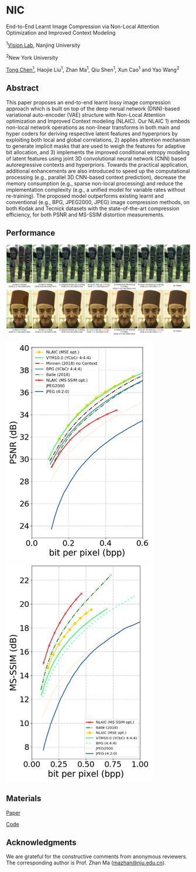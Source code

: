 # NIC
End-to-End Learnt Image Compression via Non-Local Attention Optimization and Improved Context Modeling

<sup>1</sup>[Vision Lab](https://vision.nju.edu.cn), Nanjing University

<sup>2</sup>New York University

[Tong Chen<sup>1</sup>](https://tongxyh.github.io), Haojie Liu<sup>1</sup>, Zhan Ma<sup>1</sup>, Qiu Shen<sup>1</sup>, Xun Cao<sup>1</sup> and Yao Wang<sup>2</sup>

## Abstract
This paper proposes an end-to-end learnt lossy image compression approach which is built on top of the deep nerual network (DNN)-based variational auto-encoder (VAE) structure with  Non-Local Attention optimization and Improved Context modeling (NLAIC). Our NLAIC 1) embeds non-local network operations as non-linear transforms in both main and hyper coders for deriving respective latent features and hyperpriors by exploiting both local and global correlations, 2) applies attention mechanism to generate implicit masks that are used to weigh the features for adaptive bit allocation, and 3) implements the improved conditional entropy modeling of latent features using joint 3D convolutional neural network (CNN) based autoregressive contexts and hyperpriors. Towards the practical application, additional enhancements are also introduced to speed up the computational processing (e.g., parallel 3D CNN-based context prediction), decrease the memory consumption (e.g., sparse non-local processing) and reduce the implementation complexity (e.g., a unified model for variable rates without re-training). The proposed model outperforms existing learnt and conventional (e.g., BPG, JPEG2000, JPEG) image compression methods, on both Kodak and Tecnick datasets with the state-of-the-art compression efficiency, for both PSNR and MS-SSIM distortion measurements.

## Performance
![visual](./images/visual_com.png)

<img src="./images/Tecnick_PSNR.png" alt="PSNR_Tec" width="400"/><img src="./images/Tecnick_MSSSIM.png" alt="MSSIM_Tec" width="400"/>

## Materials
[Paper](https://arxiv.org/abs/1910.06244)

[Code](https://github.com/NJUVISION/NIC/tree/main/code)

## Acknowledgments
We are grateful for the constructive comments from anonymous reviewers. The corresponding author is Prof. Zhan Ma (mazhan@nju.edu.cn).
